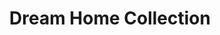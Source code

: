 ---
title: "Dream Home Collection"
url: /sterling-heights/dream-home-collection/
shop: houseware
---